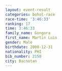 ```yaml
---
layout: event-result 
categories: bohol-race 
race-time: '3:46:33'
ranking: 17
time: 3:46:33
family_name: Gongora
first_name: Martin Luis
gender: Male
birthdate: 2000-12-31
nationality: PHI
bib_number: 2150
city: Bacnotan
---
```

